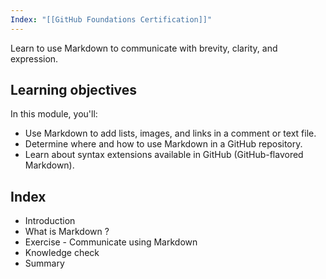 ```yaml
---
Index: "[[GitHub Foundations Certification]]"
---
```

Learn to use Markdown to communicate with brevity, clarity, and expression.

## Learning objectives

In this module, you'll:

- Use Markdown to add lists, images, and links in a comment or text file.
- Determine where and how to use Markdown in a GitHub repository.
- Learn about syntax extensions available in GitHub (GitHub-flavored Markdown).

## Index
- Introduction
- What is Markdown ?
- Exercise - Communicate using Markdown
- Knowledge check
- Summary